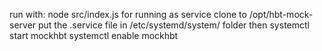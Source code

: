 run with: node src/index.js
for running as service
clone to  /opt/hbt-mock-server
put the .service file in /etc/systemd/system/ folder
then systemctl start mockhbt
systemctl enable mockhbt

